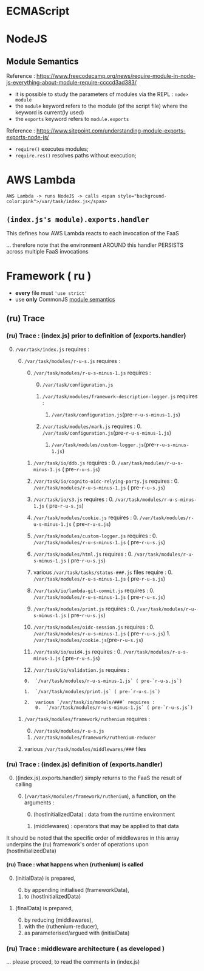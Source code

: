 # ECMAScript

# NodeJS

## Module Semantics

Reference : <https://www.freecodecamp.org/news/require-module-in-node-js-everything-about-module-require-ccccd3ad383/>

- it is possible to study the parameters of modules via the REPL : `node> module`
- the `module` keyword refers to the module (of the script file) where the keyword is current(ly used)
- the `exports` keyword refers to `module.exports`

Reference : <https://www.sitepoint.com/understanding-module-exports-exports-node-js/>

- `require()` executes modules; 
- `require.res()` resolves paths without execution;

# AWS Lambda

```
AWS Lambda -> runs NodeJS -> calls <span style="background-color:pink">/var/task/index.js</span>
```
## `(index.js's module).exports.handler`

This defines how AWS Lambda reacts to each invocation of the FaaS

... therefore note that the environment AROUND this handler PERSISTS across multiple FaaS invocations
    
# Framework ( ru )

- **every** file must `'use strict'`
- use **only** CommonJS [module semantics](#module-semantics)

## (ru) Trace

### (ru) Trace : (index.js) prior to definition of (exports.handler)

0.  `/var/task/index.js` requires :

    0.  `/var/task/modules/r-u-s.js` requires :
            
        0.  `/var/task/modules/r-u-s-minus-1.js` requires : 
        
            0.  `/var/task/configuration.js`
            
            1.  `/var/task/modules/framework-description-logger.js` requires :
                1.  `/var/task/configuration.js`(pre-`r-u-s-minus-1.js`) 
                
            2.  `/var/task/modules/mark.js` requires :
                0.  `/var/task/configuration.js`(pre-`r-u-s-minus-1.js`) 
                1.  `/var/task/modules/custom-logger.js`(pre-`r-u-s-minus-1.js`)
            
        1.  `/var/task/io/ddb.js` requires :
            0.  `/var/task/modules/r-u-s-minus-1.js` ( pre-`r-u-s.js`) 
            
        2.  `/var/task/io/cognito-oidc-relying-party.js` requires :
            0.  `/var/task/modules/r-u-s-minus-1.js` ( pre-`r-u-s.js`) 
            
        3.  `/var/task/io/s3.js` requires :
            0.  `/var/task/modules/r-u-s-minus-1.js` ( pre-`r-u-s.js`) 
            
        4.  `/var/task/modules/cookie.js` requires :
            0.  `/var/task/modules/r-u-s-minus-1.js` ( pre-`r-u-s.js`) 
            
        5.  `/var/task/modules/custom-logger.js` requires :
            0.  `/var/task/modules/r-u-s-minus-1.js` ( pre-`r-u-s.js`) 
            
        6.  `/var/task/modules/html.js` requires :
            0.  `/var/task/modules/r-u-s-minus-1.js` ( pre-`r-u-s.js`) 
            
        7.  various `/var/task/tasks/status-###.js` files require :
            0.  `/var/task/modules/r-u-s-minus-1.js` ( pre-`r-u-s.js`) 
            
        8.  `/var/task/io/lambda-git-commit.js` requires :
            0.  `/var/task/modules/r-u-s-minus-1.js` ( pre-`r-u-s.js`) 
            
        9.  `/var/task/modules/print.js` requires :
            0.  `/var/task/modules/r-u-s-minus-1.js` ( pre-`r-u-s.js`) 
            
        10.  `/var/task/modules/oidc-session.js` requires :
            0.  `/var/task/modules/r-u-s-minus-1.js` ( pre-`r-u-s.js`) 
            1.  `/var/task/modules/cookie.js`(pre-`r-u-s.js`)  
            
        11.  `/var/task/io/uuid4.js` requires :
            0.  `/var/task/modules/r-u-s-minus-1.js` ( pre-`r-u-s.js`) 
            
        12.  `/var/task/io/validation.js` requires :
        
            0.  `/var/task/modules/r-u-s-minus-1.js` ( pre-`r-u-s.js`) 
            
            1.  `/var/task/modules/print.js` ( pre-`r-u-s.js`)
            
            2.  various `/var/task/io/models/###` requires :
                0.  `/var/task/modules/r-u-s-minus-1.js` ( pre-`r-u-s.js`) 
        
    1.  `/var/task/modules/framework/ruthenium` requires :
    
        0.  `/var/task/modules/r-u-s.js`
        1.  `/var/task/modules/framework/ruthenium-reducer`
    
    2.  various `/var/task/modules/middlewares/###` files
    
### (ru) Trace : (index.js) definition of (exports.handler)

0.  ((index.js).exports.handler) simply returns to the FaaS the result of calling 
    
    0.  (`/var/task/modules/framework/ruthenium`), a function, on the arguments :

        0.  (hostInitializedData) : data from the runtime environment
        
        1.  (middlewares) : operators that may be applied to that data
        
It should be noted that the specific order of middlewares in this array
underpins the (ru) framework's order of operations upon (hostInitializedData)
        
#### (ru) Trace : what happens when (ruthenium) is called

0.  (initialData) is prepared, 

    0.  by appending initialised (frameworkData), 
    1.  to (hostInitializedData)

1.  (finalData) is prepared, 

    0.  by reducing (middlewares),
    1.  with the (ruthenium-reducer),
    3.  as parameterised/argued with (initialData)
    
### (ru) Trace : middleware architecture ( as developed )

... please proceed, to read the comments in (index.js)